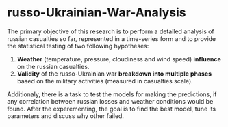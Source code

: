 # russo-Ukrainian-War-Analysis

The primary objective of this research is to perform a detailed analysis of russian casualties so far, represented in a time-series form and to provide the
statistical testing of two following hypotheses:
1. **Weather** (temperature, pressure, cloudiness and wind speed) **influence** on the russian
casualties.
2. **Validity** of the russo-Ukrainian war **breakdown into multiple phases** based on the
military activities (measured in casualties scale).

Additionaly, there is a task to test the models for making the predictions, if any
correlation between russian losses and weather conditions would be found. After the
experementing, the goal is to find the best model, tune its parameters and discuss why
other failed.
